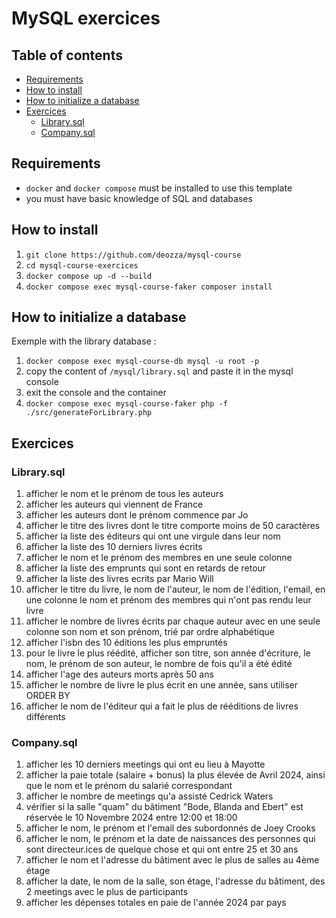 # MySQL exercices <!-- omit in toc -->

## Table of contents <!-- omit in toc -->

- [Requirements](#requirements)
- [How to install](#how-to-install)
- [How to initialize a database](#how-to-initialize-a-database)
- [Exercices](#exercices)
  - [Library.sql](#librarysql)
  - [Company.sql](#companysql)

## Requirements

- `docker` and `docker compose` must be installed to use this template
- you must have basic knowledge of SQL and databases

## How to install

1. `git clone https://github.com/deozza/mysql-course`
2. `cd mysql-course-exercices`
3. `docker compose up -d --build`
4. `docker compose exec mysql-course-faker composer install`

## How to initialize a database

Exemple with the library database :

1. `docker compose exec mysql-course-db mysql -u root -p`
2. copy the content of `/mysql/library.sql` and paste it in the mysql console
3. exit the console and the container
4. `docker compose exec mysql-course-faker php -f ./src/generateForLibrary.php`

## Exercices

### Library.sql

1. afficher le nom et le prénom de tous les auteurs
2. afficher les auteurs qui viennent de France
3. afficher les auteurs dont le prénom commence par Jo
4. afficher le titre des livres dont le titre comporte moins de 50 caractères
5. afficher la liste des éditeurs qui ont une virgule dans leur nom
6. afficher la liste des 10 derniers livres écrits
7. afficher le nom et le prénom des membres en une seule colonne
8. afficher la liste des emprunts qui sont en retards de retour
9. afficher la liste des livres ecrits par Mario Will
10. afficher le titre du livre, le nom de l'auteur, le nom de l'édition, l'email, en une colonne le nom et prénom des membres qui n'ont pas rendu leur livre
11. afficher le nombre de livres écrits par chaque auteur avec en une seule colonne son nom et son prénom, trié par ordre alphabétique
12. afficher l'isbn des 10 éditions les plus empruntés
13. pour le livre le plus réédité, afficher son titre, son année d'écriture, le nom, le prénom de son auteur, le nombre de fois qu'il a été édité
14. afficher l'age des auteurs morts après 50 ans
15. afficher le nombre de livre le plus écrit en une année, sans utiliser ORDER BY
16. afficher le nom de l'éditeur qui a fait le plus de rééditions de livres différents

### Company.sql

1. afficher les 10 derniers meetings qui ont eu lieu à Mayotte
2. afficher la paie totale (salaire + bonus) la plus élevée de Avril 2024, ainsi que le nom et le prénom du salarié correspondant
3. afficher le nombre de meetings qu'a assisté Cedrick Waters
4. vérifier si la salle "quam" du bâtiment "Bode, Blanda and Ebert" est réservée le 10 Novembre 2024 entre 12:00 et 18:00
5. afficher le nom, le prénom et l'email des subordonnés de Joey Crooks
6. afficher le nom, le prénom et la date de naissances des personnes qui sont directeur.ices de quelque chose et qui ont entre 25 et 30 ans
7. afficher le nom et l'adresse du bâtiment avec le plus de salles au 4ème étage
8. afficher la date, le nom de la salle, son étage, l'adresse du bâtiment, des 2 meetings avec le plus de participants
9. afficher les dépenses totales en paie de l'année 2024 par pays
